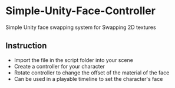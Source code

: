 # Simple-Unity-Face-Controller
Simple Unity face swapping system for Swapping 2D textures

## Instruction
* Import the file in the script folder into your scene
* Create a controller for your character
* Rotate controller to change the offset of the material of the face
* Can be used in a playable timeline to set the character's face
